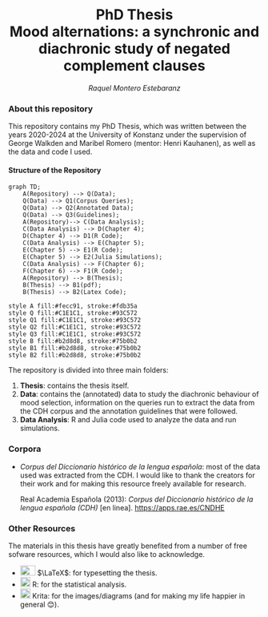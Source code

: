 <h1 align="center">PhD Thesis</br> Mood alternations: a synchronic and diachronic study of negated complement clauses</h1>
<p align="center"><em>Raquel Montero Estebaranz</em></p>


### About this repository

This repository contains my PhD Thesis, which was written between the years 2020-2024 at the University of Konstanz under the supervision of George Walkden and Maribel Romero (mentor: Henri Kauhanen), as well as the data and code I used.  

#### Structure of the Repository

```mermaid
graph TD;
    A(Repository) --> Q(Data);
    Q(Data) --> Q1(Corpus Queries);
    Q(Data) --> Q2(Annotated Data);
    Q(Data) --> Q3(Guidelines);
    A(Repository)--> C(Data Analysis);
    C(Data Analysis) --> D(Chapter 4);
    D(Chapter 4) --> D1(R Code);
    C(Data Analysis) --> E(Chapter 5);
    E(Chapter 5) --> E1(R Code);
    E(Chapter 5) --> E2(Julia Simulations);
    C(Data Analysis) --> F(Chapter 6);
    F(Chapter 6) --> F1(R Code);
    A(Repository) --> B(Thesis);
    B(Thesis) --> B1(pdf);
    B(Thesis) --> B2(Latex Code);

style A fill:#fecc91, stroke:#fdb35a
style Q fill:#C1E1C1, stroke:#93C572
style Q1 fill:#C1E1C1, stroke:#93C572
style Q2 fill:#C1E1C1, stroke:#93C572
style Q3 fill:#C1E1C1, stroke:#93C572
style B fill:#b2d8d8, stroke:#75b0b2
style B1 fill:#b2d8d8, stroke:#75b0b2
style B2 fill:#b2d8d8, stroke:#75b0b2
```

The repository is divided into three main folders: 
1. **Thesis**: contains the thesis itself.
2. **Data**: contains the (annotated) data to study the diachronic behaviour of mood selection, information on the queries run to extract the data from the CDH corpus and the annotation guidelines that were followed.
3. **Data Analysis**: R and Julia code used to analyze the data and run simulations.

### Corpora
 
-  *Corpus del Diccionario histórico de la lengua española*: most of the data used was extracted from the CDH. I would like to thank the creators for their work and for making this resource freely available for research.
  
    Real Academia Española (2013): *Corpus del Diccionario histórico de la lengua española (CDH)* [en linea]. <https://apps.rae.es/CNDHE>

### Other Resources
The materials in this thesis have greatly benefited from a number of free sofware resources, which I would also like to acknowledge.

- <img src="https://github.com/Raquel-Montero/PhDThesis/assets/115950103/d85b05d0-d867-4008-b3ae-552aa00ea72f"  width="30" height="20">  $\LaTeX$: for typesetting the thesis.
-  <img src="https://github.com/Raquel-Montero/PhDThesis/assets/115950103/d2c9b14f-b22e-42cc-bb00-8e9cf368dfc0"  width="20" height="20"> R: for the statistical analysis.
- <img src="https://github.com/Raquel-Montero/PhDThesis/assets/115950103/62fd1199-b53a-457b-a15a-ae20ef1d3b39"  width="20" height="20"> Krita: for the images/diagrams (and for making my life happier in general :blush:).
